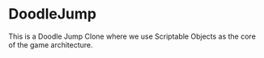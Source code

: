 # DoodleJump
This is a Doodle Jump Clone where we use Scriptable Objects as the core of the game architecture.
